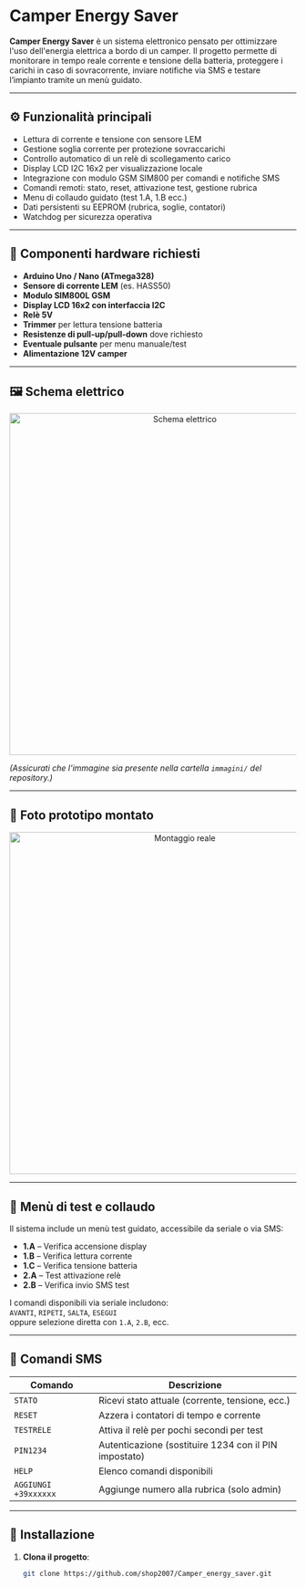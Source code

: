 # Camper Energy Saver

**Camper Energy Saver** è un sistema elettronico pensato per ottimizzare l'uso dell'energia elettrica a bordo di un camper. Il progetto permette di monitorare in tempo reale corrente e tensione della batteria, proteggere i carichi in caso di sovracorrente, inviare notifiche via SMS e testare l’impianto tramite un menù guidato.

---

## ⚙️ Funzionalità principali

- Lettura di corrente e tensione con sensore LEM
- Gestione soglia corrente per protezione sovraccarichi
- Controllo automatico di un relè di scollegamento carico
- Display LCD I2C 16x2 per visualizzazione locale
- Integrazione con modulo GSM SIM800 per comandi e notifiche SMS
- Comandi remoti: stato, reset, attivazione test, gestione rubrica
- Menu di collaudo guidato (test 1.A, 1.B ecc.)
- Dati persistenti su EEPROM (rubrica, soglie, contatori)
- Watchdog per sicurezza operativa

---

## 🧰 Componenti hardware richiesti

- **Arduino Uno / Nano (ATmega328)**
- **Sensore di corrente LEM** (es. HASS50)
- **Modulo SIM800L GSM**
- **Display LCD 16x2 con interfaccia I2C**
- **Relè 5V**
- **Trimmer** per lettura tensione batteria
- **Resistenze di pull-up/pull-down** dove richiesto
- **Eventuale pulsante** per menu manuale/test
- **Alimentazione 12V camper**

---

## 🖼️ Schema elettrico

<p align="center">
  <img src="immagini/schema_camper_energy_saver.png" alt="Schema elettrico" width="600">
</p>

*(Assicurati che l'immagine sia presente nella cartella `immagini/` del repository.)*

---

## 📸 Foto prototipo montato

<p align="center">
  <img src="immagini/foto_montaggio_reale.jpg" alt="Montaggio reale" width="600">
</p>

---

## 🧪 Menù di test e collaudo

Il sistema include un menù test guidato, accessibile da seriale o via SMS:

- **1.A** – Verifica accensione display
- **1.B** – Verifica lettura corrente
- **1.C** – Verifica tensione batteria
- **2.A** – Test attivazione relè
- **2.B** – Verifica invio SMS test

I comandi disponibili via seriale includono:  
`AVANTI`, `RIPETI`, `SALTA`, `ESEGUI`  
oppure selezione diretta con `1.A`, `2.B`, ecc.

---

## 📱 Comandi SMS

| Comando             | Descrizione                                           |
|---------------------|-------------------------------------------------------|
| `STATO`             | Ricevi stato attuale (corrente, tensione, ecc.)       |
| `RESET`             | Azzera i contatori di tempo e corrente                |
| `TESTRELE`          | Attiva il relè per pochi secondi per test            |
| `PIN1234`           | Autenticazione (sostituire 1234 con il PIN impostato) |
| `HELP`              | Elenco comandi disponibili                            |
| `AGGIUNGI +39xxxxxx`| Aggiunge numero alla rubrica (solo admin)            |

---

## 🔧 Installazione

1. **Clona il progetto**:
   ```bash
   git clone https://github.com/shop2007/Camper_energy_saver.git
